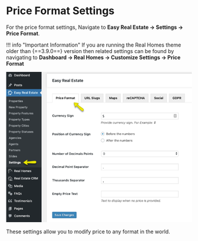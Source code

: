 # Price Format Settings

For the price format settings, Navigate to **Easy Real Estate → Settings → Price Format**.

!!! info "Important Information"
    If you are running the Real Homes theme older than {==3.9.0==} version then related settings can be found by navigating to **Dashboard → Real Homes → Customize Settings → Price Format**

![Real Homes Documentation](images/ere-tabs/price-format.png)

These settings allow you to modify price to any format in the world.